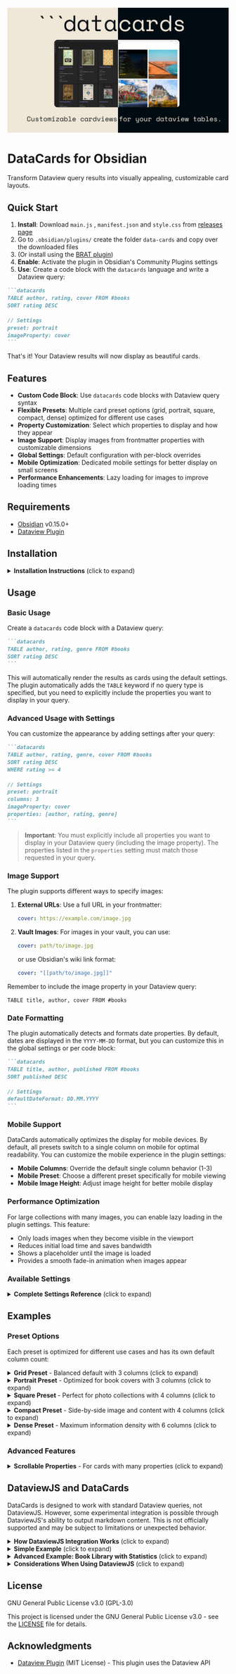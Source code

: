 ![](images/header-image.png)
# DataCards for Obsidian

Transform Dataview query results into visually appealing, customizable card layouts.

## Quick Start

1. **Install**: Download `main.js` , `manifest.json` and `style.css` from [releases page](https://github.com/Sophokles187/data-cards/releases)
2. Go to `.obsidian/plugins/` create the folder `data-cards` and copy over the downloaded files
3. (Or install using the [BRAT plugin](https://github.com/TfTHacker/obsidian42-brat))
4. **Enable**: Activate the plugin in Obsidian's Community Plugins settings
5. **Use**: Create a code block with the `datacards` language and write a Dataview query:

````markdown
```datacards
TABLE author, rating, cover FROM #books
SORT rating DESC

// Settings
preset: portrait
imageProperty: cover
```
````

That's it! Your Dataview results will now display as beautiful cards.

## Features

- **Custom Code Block**: Use `datacards` code blocks with Dataview query syntax
- **Flexible Presets**: Multiple card preset options (grid, portrait, square, compact, dense) optimized for different use cases
- **Property Customization**: Select which properties to display and how they appear
- **Image Support**: Display images from frontmatter properties with customizable dimensions
- **Global Settings**: Default configuration with per-block overrides
- **Mobile Optimization**: Dedicated mobile settings for better display on small screens
- **Performance Enhancements**: Lazy loading for images to improve loading times

## Requirements

- [Obsidian](https://obsidian.md/) v0.15.0+
- [Dataview Plugin](https://github.com/blacksmithgu/obsidian-dataview)

## Installation

<details>
<summary><b>Installation Instructions</b> (click to expand)</summary>

### From Obsidian Community Plugins

!!!! not on Obsidian Community Plugins yet !!!!
1. Open Obsidian Settings
1. Go to Community Plugins
2. Click "Browse" and search for "Data Cards"
3. Click "Install", then "Enable"

### Manual Installation

1. Download the latest release from the [releases page](https://github.com/Sophokles187/data-cards/releases)
2. Download these files:  `main.js`, `manifest.json`, `style.css` 
3. Go to Obsidian vault's `.obsidian/plugins/` directory
4. Create a folder `data-cards` and copy over the downloaded files
5. Enable the plugin in Obsidian's Community Plugins settings

### Through BRAT Plugin

1. Install the [BRAT plugin](https://github.com/TfTHacker/obsidian42-brat) through community plugins
2. Add the DataCards GitHub-URL to the BRAT Plugin settings
3. Easily check for updates 

</details>

## Usage

### Basic Usage

Create a `datacards` code block with a Dataview query:

````markdown
```datacards
TABLE author, rating, genre FROM #books
SORT rating DESC
```
````

This will automatically render the results as cards using the default settings. The plugin automatically adds the `TABLE` keyword if no query type is specified, but you need to explicitly include the properties you want to display in your query.

### Advanced Usage with Settings

You can customize the appearance by adding settings after your query:

````markdown
```datacards
TABLE author, rating, genre, cover FROM #books
SORT rating DESC
WHERE rating >= 4

// Settings
preset: portrait
columns: 3
imageProperty: cover
properties: [author, rating, genre]
```
````

> **Important**: You must explicitly include all properties you want to display in your Dataview query (including the image property). The properties listed in the `properties` setting must match those requested in your query.

### Image Support

The plugin supports different ways to specify images:

1. **External URLs**: Use a full URL in your frontmatter:
   ```yaml
   cover: https://example.com/image.jpg
   ```

2. **Vault Images**: For images in your vault, you can use:
   ```yaml
   cover: path/to/image.jpg
   ```
   or use Obsidian's wiki link format:
   ```yaml
   cover: "[[path/to/image.jpg]]"
   ```

Remember to include the image property in your Dataview query:
````
TABLE title, author, cover FROM #books
````

### Date Formatting

The plugin automatically detects and formats date properties. By default, dates are displayed in the `YYYY-MM-DD` format, but you can customize this in the global settings or per code block:

````markdown
```datacards
TABLE title, author, published FROM #books
SORT published DESC

// Settings
defaultDateFormat: DD.MM.YYYY
```
````

### Mobile Support

DataCards automatically optimizes the display for mobile devices. By default, all presets switch to a single column on mobile for optimal readability. You can customize the mobile experience in the plugin settings:

- **Mobile Columns**: Override the default single column behavior (1-3)
- **Mobile Preset**: Choose a different preset specifically for mobile viewing
- **Mobile Image Height**: Adjust image height for better mobile display

### Performance Optimization

For large collections with many images, you can enable lazy loading in the plugin settings. This feature:

- Only loads images when they become visible in the viewport
- Reduces initial load time and saves bandwidth
- Shows a placeholder until the image is loaded
- Provides a smooth fade-in animation when images appear

### Available Settings

<details>
<summary><b>Complete Settings Reference</b> (click to expand)</summary>

| Setting | Description | Default |
|---------|-------------|---------|
| `preset` | Card preset (`grid`, `portrait`, `square`, `compact`, `dense`) | `grid` |
| `columns` | Number of columns (code block only, overrides preset default) | Preset-specific |
| `imageProperty` | Frontmatter property to use for images | `cover` |
| `imageHeight` | Height of the image (code block only) | Preset-specific |
| `imageFit` | How the image should fit (`cover`, `contain`) (code block only) | Preset-specific |
| `properties` | Properties to display (array or `all`) | `all` |
| `exclude` | Properties to exclude (array) | `[]` |
| `scrollableProperties` | Whether to make properties scrollable when they exceed content height | `false` (except for `square` and `compact` presets) |
| `contentHeight` | Height of the scrollable content area | `200px` |
| `showLabels` | Whether to show property labels | `true` |
| `cardSpacing` | Space between cards (in pixels) | `16` |
| `enableShadows` | Add subtle shadows to cards | `true` |
| `defaultDateFormat` | Format for displaying dates (e.g., `YYYY-MM-DD`) | `YYYY-MM-DD` |
| `mobilePreset` | Preset to use on mobile devices | `grid` |
| `mobileScrollableProperties` | Whether to make properties scrollable on mobile devices | `true` |
| `mobileContentHeight` | Height of the scrollable content area on mobile devices | `150px` |
| `enableLazyLoading` | Whether to enable lazy loading for images | `false` |
</details>

## Examples

### Preset Options

Each preset is optimized for different use cases and has its own default column count:

<details>
<summary><b>Grid Preset</b> - Balanced default with 3 columns (click to expand)</summary>

Balanced default for most use cases. Features standard cards in a grid layout with 3 columns by default.

````markdown
```datacards
TABLE title, author, rating, genre, cover FROM #books
SORT rating DESC
LIMIT 10

// Settings
preset: grid
imageProperty: cover
properties: [title, author, rating, genre]
```
````
</details>

<details>
<summary><b>Portrait Preset</b> - Optimized for book covers with 3 columns (click to expand)</summary>

Optimized for book covers and portrait images. Features taller cards with "contain" fit to show full images without cropping. Uses 3 columns by default.

````markdown
```datacards
TABLE title, author, rating, genre, cover FROM #books
SORT rating DESC
LIMIT 10

// Settings
preset: portrait
imageProperty: cover
properties: [title, author, rating, genre]
```
````
</details>

<details>
<summary><b>Square Preset</b> - Perfect for photo collections with 4 columns (click to expand)</summary>

Perfect for photo collections and visual content. Features 1:1 square cards with images as the focus. Shows title at the bottom and reveals all properties on hover with an elegant overlay. The title stays fixed at the top of the overlay while other properties can be scrolled. Uses 4 columns by default.

````markdown
```datacards
TABLE title, photographer, location, image FROM #photos
SORT date DESC

// Settings
preset: square
imageProperty: image
properties: [title, photographer, location]
```
````

> **Tip**: The square preset is designed for visual browsing. Hover over any card to see all properties in an overlay. The properties are scrollable by default.
</details>

<details>
<summary><b>Compact Preset</b> - Side-by-side image and content with 4 columns (click to expand)</summary>

Good for items where you want to see image and details side-by-side. Features horizontal cards with image on the left and scrollable content on the right. Uses 4 columns by default.

````markdown
```datacards
TABLE title, director, year, rating, poster FROM #movies
WHERE rating >= 4
SORT year DESC

// Settings
preset: compact
imageProperty: poster
properties: [title, director, year, rating]
```
````
</details>

<details>
<summary><b>Dense Preset</b> - Maximum information density with 6 columns (click to expand)</summary>

Ideal for maximum information density with many items. Features smaller cards with minimal spacing, reduced font sizes, and 6 columns by default.

You can override the default column count for any preset by adding the `columns` setting to your code block:

````markdown
```datacards
TABLE task, due, priority, status FROM #project
WHERE !completed
SORT due ASC

// Settings
preset: dense
columns: 4  // Override the default 6 columns for dense preset
properties: [task, due, priority, status]
```
````
</details>

### Advanced Features

<details>
<summary><b>Scrollable Properties</b> - For cards with many properties (click to expand)</summary>

For cards with many properties, you can enable scrollable properties to prevent cards from becoming too tall:

```datacards
TABLE title, author, rating, genre, published, summary, notes FROM #books
SORT rating DESC

// Settings
preset: grid
scrollableProperties: true
contentHeight: 250px
```

Some presets (`square` and `compact`) have scrollable properties by default. You can override this behavior globally in the plugin settings or per code block with the `scrollableProperties` setting.

On mobile devices, properties are scrollable by default to optimize vertical space. You can customize this behavior with the `mobileScrollableProperties` and `mobileContentHeight` settings.
</details>

## DataviewJS and DataCards

DataCards is designed to work with standard Dataview queries, not DataviewJS. However, some experimental integration is possible through DataviewJS's ability to output markdown content. This is not officially supported and may be subject to limitations or unexpected behavior.

<details>
<summary><b>How DataviewJS Integration Works</b> (click to expand)</summary>

The integration works through a specific mechanism:
1. DataviewJS can generate markdown content using `dv.paragraph()`
2. Within this generated markdown, you can include a `datacards` code block
3. When Obsidian processes the page, it first executes the DataviewJS code, which outputs markdown
4. Then Obsidian processes the generated markdown, including any `datacards` blocks

This is an indirect integration - DataCards doesn't process DataviewJS code, but DataviewJS can generate content that DataCards will later process.
</details>

<details>
<summary><b>Simple Example</b> (click to expand)</summary>

Here's a basic working example:

````markdown
```dataviewjs
// Create a simple datacards block
dv.paragraph("```datacards\nTABLE file.link as \"Title\", author, genre, cover FROM #book\nSORT file.ctime DESC\n\n// Settings\npreset: grid\ncolumns: 3\nimageProperty: cover\n```");
```
````

This will:
1. Execute the DataviewJS code
2. Generate a markdown string containing a datacards code block
3. Obsidian will then process that generated datacards block
</details>

<details>
<summary><b>Advanced Example: Book Library with Statistics</b> (click to expand)</summary>

![](images/screenshot-9.png)

For more complex use cases, you can combine statistics with visual displays:

````markdown
```dataviewjs
// Get all books
const books = dv.pages("#book")
    .sort(b => b.publication, 'desc');

// Display some stats
const totalBooks = books.length;
const uniqueAuthors = new Set(books.map(b => b.author)).size;
const genreCounts = {};

books.forEach(book => {
    if (book.genre) {
        const genres = Array.isArray(book.genre) ? book.genre : [book.genre];
        genres.forEach(g => {
            genreCounts[g] = (genreCounts[g] || 0) + 1;
        });
    }
});

// Output stats
dv.paragraph(`📚 **Total Books**: ${totalBooks}`);
dv.paragraph(`👥 **Unique Authors**: ${uniqueAuthors}`);
dv.paragraph(`🏷️ **Top Genres**:`);
const topGenres = Object.entries(genreCounts)
    .sort((a, b) => b[1] - a[1])
    .slice(0, 3);
topGenres.forEach(([genre, count]) => {
    dv.paragraph(`- ${genre}: ${count} books`);
});

// Generate a DataCards block for the most recent books
dv.paragraph("### Recent Books\n");
dv.paragraph(`\`\`\`datacards
TABLE file.link as "Title", author, publication, genre, cover FROM #book
SORT publication DESC
LIMIT 6

// Settings
preset: portrait
columns: 3
imageProperty: cover
properties: [file.link, author, publication, genre]
\`\`\``);
```
````
</details>

<details>
<summary><b>Considerations When Using DataviewJS</b> (click to expand)</summary>

1. **Experimental Feature**: This integration is experimental and not officially supported.

2. **String Escaping**: When generating datacards blocks in DataviewJS, be careful with string escaping, especially with quotes.

3. **Performance**: Complex DataviewJS code with multiple generated datacards blocks may impact performance.

4. **Troubleshooting**: If your integration doesn't work, try simplifying your approach - start with the basic example and build up gradually.

5. **Updates May Break Integration**: Future updates to either plugin might affect this experimental integration.

While this approach offers interesting possibilities for advanced users, it should be considered experimental and used with appropriate expectations.
</details>

## License

GNU General Public License v3.0 (GPL-3.0)

This project is licensed under the GNU General Public License v3.0 - see the [LICENSE](LICENSE) file for details.

## Acknowledgments

- [Dataview Plugin](https://github.com/blacksmithgu/obsidian-dataview) (MIT License) - This plugin uses the Dataview API

